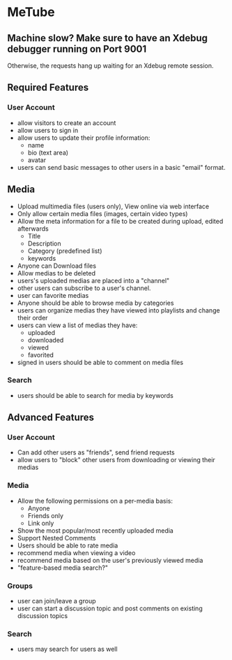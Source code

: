 # MeTube

## Machine slow? Make sure to have an Xdebug debugger running on Port 9001

Otherwise, the requests hang up waiting for an Xdebug remote session.

## Required Features

### User Account

* allow visitors to create an account
* allow users to sign in
* allow users to update their profile information:
  * name
  * bio (text area)
  * avatar
* users can send basic messages to other users in a basic "email" format.

## Media
* Upload multimedia files (users only), View online via web interface
* Only allow certain media files (images, certain video types)
* Allow the meta information for a file to be created during upload, edited afterwards
  * Title
  * Description
  * Category (predefined list)
  * keywords
* Anyone can Download files
* Allow medias to be deleted
* users's uploaded medias are placed into a "channel"
* other users can subscribe to a user's channel.
* user can favorite medias
* Anyone should be able to browse media by categories
* users can organize medias they have viewed into playlists and change their order
* users can view a list of medias they have:
  * uploaded
  * downloaded
  * viewed
  * favorited
* signed in users should be able to comment on media files

### Search

* users should be able to search for media by keywords

## Advanced Features

### User Account
* Can add other users as "friends", send friend requests
* allow users to "block" other users from downloading or viewing their medias

### Media

* Allow the following permissions on a per-media basis:
  * Anyone
  * Friends only
  * Link only
* Show the most popular/most recently uploaded media
* Support Nested Comments
* Users should be able to rate media
* recommend media when viewing a video
* recommend media based on the user's previously viewed media
* "feature-based media search?"

### Groups

* user can join/leave a group
* user can start a discussion topic and post comments on existing discussion topics

### Search

* users may search for users as well

